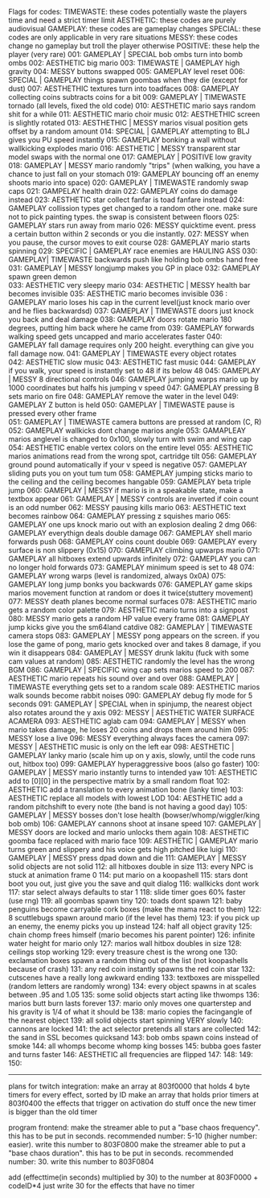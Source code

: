 Flags for codes:
TIMEWASTE: these codes potentially waste the players time and need a strict timer limit
AESTHETIC: these codes are purely audiovisual
GAMEPLAY: these codes are gameplay changes
SPECIAL: these codes are only applicable in very rare situations
MESSY: these codes change no gameplay but troll the player otherwise
POSITIVE: these help the player (very rare)
001: GAMEPLAY | SPECIAL bob ombs turn into bomb ombs
002: AESTHETIC big mario
003: TIMEWASTE | GAMEPLAY high gravity
004: MESSY buttons swapped
005: GAMEPLAY level reset
006: SPECIAL | GAMEPLAY things spawn goombas when they die (except for dust)
007: AESTHETHIC textures turn into toadfaces
008: GAMEPLAY collecting coins subtracts coins for a bit
009: GAMEPLAY | TIMEWASTE tornado (all levels, fixed the old code)
010: AESTHETIC mario says random shit for a while
011: AESTHETIC mario choir music
012: AESTHETHIC screen is slightly rotated
013: AESTHETHIC | MESSY marios visual position gets offset by a random amount
014: SPECIAL | GAMEPLAY attempting to BLJ gives you PU speed instantly
015: GAMEPLAY bonking a wall without wallkicking explodes mario
016: AESTHETIC | MESSY transparent star model swaps with the normal one
017: GAMEPLAY | POSITIVE low gravity
018: GAMEPLAY | MESSY mario randomly "trips" (when walking, you have a chance to just fall on your stomach
019: GAMEPLAY bouncing off an enemy shoots mario into space)
020: GAMEPLAY | TIMEWASTE randomly swap caps
021: GAMPELAY health drain
022: GAMEPLAY coins do damage instead
023: AESTHETIC star collect fanfar is toad fanfare instead
024: GAMEPLAY collission types get changed to a random other one. make sure not to pick painting types. the swap is consistent between floors 
025: GAMEPLAY stars run away from mario 
026: MESSY quicktime event. press a certain button within 2 seconds or you die instantly. 
027: MESSY when you pause, the cursor moves to exit course 
028: GAMEPLAY mario starts spinning 
029: SPECIFIC | GAMEPLAY race enemies are HAULING ASS 
030: GAMEPLAY| TIMEWASTE backwards push like holding bob ombs hand free 
031: GAMEPLAY | MESSY longjump makes you GP in place 
032: GAMEPLAY spawn green demon  
033: AESTHETIC very sleepy mario
034: AESTHETIC | MESSY health bar becomes invisible 
035: AESTHETIC mario becomes invisible 
036 : GAMEPLAY mario loses his cap in the current level(just knock mario over and he flies backwardsd) 
037: GAMEPLAY | TIMEWASTE doors just knock you back and deal damage 
038: GAMEPLAY doors rotate mario 180 degrees, putting him back where he came from 
039: GAMEPLAY forwards walking speed gets uncapped and mario accelerates faster 
040: GAMEPLAY fall damage requires only 200 height. everything can give you fall damage now. 
041: GAMEPLAY | TIMEWASTE every object rotates  
042: AESTHETIC slow music
043: AESTHETIC fast music
044: GAMEPLAY if you walk, your speed is instantly set to 48 if its below 48 
045: GAMEPLAY | MESSY 8 directional controls 
046: GAMEPLAY jumping warps mario up by 1000 coordinates but halfs his jumping v speed 
047: GAMEPLAY pressing B sets mario on fire 
048: GAMEPLAY remove the water in the level 
049: GAMEPLAY Z button is held 
050: GAMEPLAY | TIMEWASTE pause is pressed every other frame  
051: GAMEPLAY | TIMEWASTE camera buttons are pressed at random (C, R) 
052: GAMEPLAY wallkicks dont change marios angle 
053: GAMAPLEAY marios anglevel is changed to 0x100, slowly turn with swim and wing cap 
054: AESTHETIC enable vertex colors on the entire level
055: AESTHETIC marios animations read from the wrong spot, cartridge tilt
056: GAMEPLAY ground pound automatically if your v speed is negative
057: GAMEPLAY sliding puts you on yout tum tum
058: GAMEPLAY jumping sticks mario to the ceiling and the ceiling becomes hangable
059: GAMEPLAY beta triple jump
060: GAMEPLAY | MESSY if mario is in a speakable state, make a textbox appear
061: GAMEPLAY | MESSY controls are inverted if coin count is an odd number 
062: MESSY pausing kills mario 
063: AESTHETIC text becomes rainbow 
064: GAMEPLAY pressing z squishes mario
065: GAMEPLAY one ups knock mario out with an explosion dealing 2 dmg
066: GAMEPLAY everythign deals double damage
067: GAMEPLAY shell mario forwards push
068: GAMEPLAY coins count double
069: GAMEPLAY every surface is non slippery (0x15)
070: GAMEPLAY climbing upwarps mario
071: GAMEPLAY all hitboxes extend upwards infinitely
072: GAMEPLAY you can no longer hold forwards
073: GAMEPLAY minimum speed is set to 48 
074: GAMEPLAY wrong warps (level is randomized, always 0x0A) 
075: GAMEPLAY long jump bonks you backwards
076: GAMEPLAY game skips marios movement function at random or does it twice(stuttery movement)
077: MESSY death planes become normal surfaces 
078: AESTHETIC mario gets a random color palette
079: AESTHETIC mario turns into a signpost
080: MESSY mario gets a random HP value every frame
081: GAMEPLAY jump kicks give you the sm64land catdive
082: GAMEPLAY | TIMEWASTE camera stops
083: GAMEPLAY | MESSY pong appears on the screen. if you lose the game of pong, mario gets knocked over and takes 8 damage, if you win it disappears
084: GAMEPLAY | MESSY drunk lakitu (fuck with some cam values at random)
085: AESTHETIC randomly the level has the wrong BGM
086: GAMEPLAY | SPECIFIC wing cap sets marios speed to 200
087: AESTHETIC mario repeats his sound over and over
088: GAMEPLAY | TIMEWASTE everything gets set to a random scale
089: AESTHETIC marios walk sounds become rabbit noises
090: GAMEPLAY debug fly mode for 5 seconds
091: GAMEPLAY | SPECIAL when in spinjump, the nearest object also rotates around the y axis
092: MESSY | AESTHETIC WATER SURFACE ACAMERA
093: AESTHETIC aglab cam
094: GAMEPLAY | MESSY when mario takes damage, he loses 20 coins and drops them around him
095: MESSY lose a live 
096: MESSY everything always faces the camera
097: MESSY | AESTHETIC music is only on the left ear
098: AESTHETIC | GAMEPLAY lanky mario (scale him up on y axis, slowly, until the code runs out, hitbox too)
099: GAMEPLAY hyperaggressive boos (also go faster)
100: GAMEPLAY | MESSY mario instantly turns to intended yaw
101: AESTHETIC add to [0][0] in the perspective matrix by a small random float
102: AESTHETIC add a translation to every animation bone (lanky time)
103: AESTHETIC replace all models with lowest LOD
104: AESTHETIC add a random pitchshift to every note (the band is not having a good day)
105: GAMEPLAY | MESSY bosses don't lose health (bowser/whomp/wiggler/king bob omb)
106: GAMEPLAY cannons shoot at insane speed
107: GAMEPLAY | MESSY doors are locked and mario unlocks them again
108: AESTHETIC goomba face replaced with mario face
109: AESTHETIC | GAMEPLAY mario turns green and slippery and his voice gets high pitched like luigi
110: GAMEPLAY | MESSY press dpad down and die
111: GAMEPLAY | MESSY solid objects are not solid
112: all hitboxes double in size
113: every NPC is stuck at animation frame 0
114: put mario on a koopashell
115: stars dont boot you out, just give you the save and quit dialog
116: wallkicks dont work
117: star select always defaults to star 1
118: slide timer goes 60% faster (use rng)
119: all goombas spawn tiny
120: toads dont spawn
121: baby penguins become carryable cork boxes (make the mama react to them)
122: 8 scuttlebugs spawn around mario (if the level has them)
123: if you pick up an enemy, the enemy picks you up instead
124: half all object gravity
125: chain chomp frees himself (mario becomes his parent pointer)
126: infinite water height for mario only
127: marios wall hitbox doubles in size
128: ceilings stop working
129: every treasure chest is the wrong one
130: exclamation boxes spawn a random thing out of the list (not koopashells because of crash)
131: any red coin instantly spawns the red coin star
132: cutscenes have a really long awkward ending
133: textboxes are misspelled (random letters are randomly wrong)
134: every object spawns in at scales between .95 and 1.05
135: some solid objects start acting like thwomps
136: marios butt burn lasts forever
137: mario only moves one quarterstep and his gravity is 1/4 of what it should be
138: mario copies the facingangle of the nearest object
139: all solid objects start spinning VERY slowly
140: cannons are locked
141: the act selector pretends all stars are collected
142: the sand in SSL becomes quicksand
143: bob ombs spawn coins instead of smoke
144: all whomps become whomp king bosses
145: bubba goes faster and turns faster
146: AESTHETIC all frequencies are flipped
147: 
148: 
149: 
150: 



----------------------------------------
plans for twitch integration:
make an array at 803f0000 that holds 4 byte timers for every effect, sorted by ID
make an array that holds prior timers at 803f0400
the effects that trigger on activation do stuff once the new timer is bigger than the old timer

program frontend:
make the streamer able to put a "base chaos frequency". this has to be put in seconds. recommended number: 5-10 (higher number: easier). write this number to 803F0800
make the streamer able to put a "base chaos duration". this has to be put in seconds. recommended number: 30. write this number to 803F0804

add (effecttime(in seconds) multiplied by 30) to the number at 803F0000 + codeID*4
just write 30 for the effects that have no timer